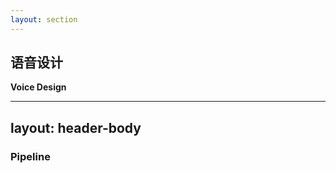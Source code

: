 ```yaml
---
layout: section
---
```


## 语音设计
**Voice Design**

---
layout: header-body
---

### Pipeline

<!--
- 依据项目类型和规模，各有不同，非常能体现解决系统问题的复杂性和取舍
- DI11 的语音管线
-->